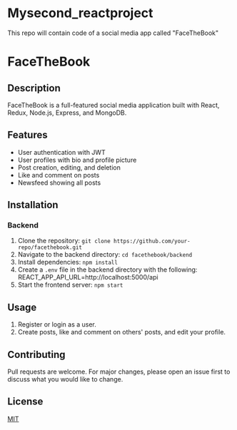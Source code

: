 # Mysecond_reactproject
This repo will contain code of a social media app called "FaceTheBook"

# FaceTheBook

## Description
FaceTheBook is a full-featured social media application built with React, Redux, Node.js, Express, and MongoDB.

## Features
- User authentication with JWT
- User profiles with bio and profile picture
- Post creation, editing, and deletion
- Like and comment on posts
- Newsfeed showing all posts

## Installation

### Backend
1. Clone the repository: `git clone https://github.com/your-repo/facethebook.git`
2. Navigate to the backend directory: `cd facethebook/backend`
3. Install dependencies: `npm install`
4. Create a `.env` file in the backend directory with the following:
       REACT_APP_API_URL=http://localhost:5000/api
4. Start the frontend server: `npm start`

## Usage
1. Register or login as a user.
2. Create posts, like and comment on others' posts, and edit your profile.

## Contributing
Pull requests are welcome. For major changes, please open an issue first to discuss what you would like to change.

## License
[MIT](https://choosealicense.com/licenses/mit/)
   


